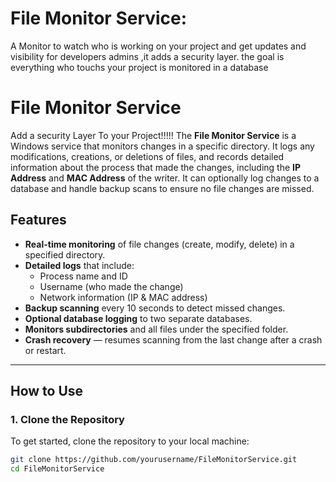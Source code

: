 # File Monitor Service: 

A Monitor to watch who is working on your project and get updates and visibility for developers admins ,it adds a security layer. the goal is everything who touchs your project is monitored in a database
# File Monitor Service
 Add a security Layer To your Project!!!!!
The **File Monitor Service** is a Windows service that monitors changes in a specific directory. It logs any modifications, creations, or deletions of files, and records detailed information about the process that made the changes, including the **IP Address** and **MAC Address** of the writer. It can optionally log changes to a database and handle backup scans to ensure no file changes are missed.

## Features

- **Real-time monitoring** of file changes (create, modify, delete) in a specified directory.
- **Detailed logs** that include:
  - Process name and ID
  - Username (who made the change)
  - Network information (IP & MAC address)
- **Backup scanning** every 10 seconds to detect missed changes.
- **Optional database logging** to two separate databases.
- **Monitors subdirectories** and all files under the specified folder.
- **Crash recovery** — resumes scanning from the last change after a crash or restart.

---

## How to Use

### 1. **Clone the Repository**

To get started, clone the repository to your local machine:

```bash
git clone https://github.com/yourusername/FileMonitorService.git
cd FileMonitorService
